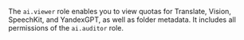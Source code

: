 The `ai.viewer` role enables you to view quotas for Translate, Vision, SpeechKit, and YandexGPT, as well as folder metadata. It includes all permissions of the `ai.auditor` role.